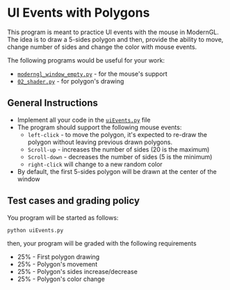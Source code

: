 # UI Events with Polygons

This program is meant to practice UI events with the mouse in ModernGL. The idea is to draw a 5-sides polygon and then, provide the ability to move, change number of sides and change the color with mouse events.

The following programs would be useful for your work:
- [`moderngl_window_empty.py`](https://github.com/moderngl/moderngl/blob/main/examples/moderngl_window_empty.py) - for the mouse's support
- [`02_shader.py`](https://github.com/moderngl/moderngl/blob/main/examples/02_shader.py) - for polygon's drawing

## General Instructions
- Implement all your code in the [`uiEvents.py`](./uiEvents.py) file
- The program should support the following mouse events:
  - `left-click` - to move the polygon, it's expected to re-draw the polygon without leaving previous drawn polygons.
  - `Scroll-up` - increases the number of sides (20 is the maximum)
  - `Scroll-down` - decreases the number of sides (5 is the minimum)
  - `right-click` will change to a new random color
- By default, the first 5-sides polygon will be drawn at the center of the window


## Test cases and grading policy

You program will be started as follows:

```
python uiEvents.py
```

then, your program will be graded with the following requirements

- 25% - First polygon drawing
- 25% - Polygon's movement
- 25% - Polygon's sides increase/decrease
- 25% - Polygon's color change